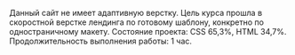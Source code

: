 Данный сайт не имеет адаптивную верстку. Цель курса прошла в скоростной верстке лендинга по готовому шаблону, конкретно по одностраничному макету. Состояние проекта: CSS 65,3%, HTML 34,7%. Продолжительность выполнения  работы: 1 час. 
